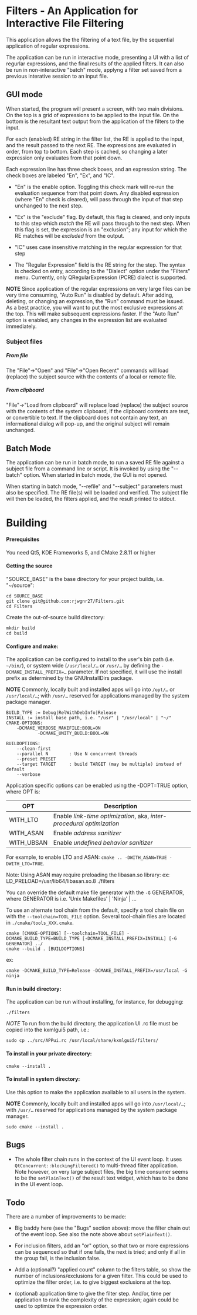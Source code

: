 # Filters - An Application for Interactive File Filtering
This application allows the the filtering of a text file, by the sequential 
application of regular expressions.

The application can be run in interactive mode, presenting a UI with a list 
of regurlar expressions, and the final results of the applied filters. It can 
also be run in non-interactive "batch" mode, applyng a filter set saved from 
a previous interative session to an input file.

## GUI mode
When started, the program will
present a screen, with two main divisions. On the top is a grid of expressions 
to be applied to the input file. On the bottom is the resultant text output
from the application of the filters to the input.

For each (enabled) RE string in the filter list, the RE is applied to the input,
and the result passed to the next RE. The expressions are evaluated in order,
from top to bottom. Each step is cached, so changing a later expression only
evaluates from that point down. 

Each expression line has three check boxes, and an expression string. The check
boxes are labeled "En", "Ex", and "IC".

* "En" is the enable option. Toggling this check mark will re-run the evaluation
sequence from that point down. Any disabled expression (where "En" check is 
cleared), will pass through the input of that step unchanged to the next step.

* "Ex" is the "exclude" flag. By default, this flag is cleared, and only inputs
to this step which *match* the RE will pass through to the next step. When this
flag is set, the expression is an "exclusion"; any input for which the RE 
matches will be *excluded* from the output.

* "IC" uses case insensitive matching in the regular expression for that step

* The "Regular Expression" field is the RE string for the step. The syntax is 
checked on entry, according to the "Dialect" option under the "Filters" menu. 
Currently, only QRegularExpression (PCRE) dialect is supported.

**NOTE** Since application of the regular expressions on very large files can be
very time consuming, "Auto Run" is disabled by default. After adding, deleting,
or changing an expression, the "Run" command must be issued. As a best practice,
you will want to put the most exclusive expressions at the top. This will make
subsequent expressions faster. If the "Auto Run" option is enabled, any changes
in the expression list are evaluated immediately.

### Subject files
##### From file
The "File"->"Open" and "File"->"Open Recent" commands will load (replace) the
subject source with the contents of a local or remote file.

##### From clipboard
"File"->"Load from clipboard" will replace load (replace) the subject source 
with the contents of the system clipboard, if the clipboard contents are text,
or convertible to text. If the clipboard does not contain any text, an 
informational dialog will pop-up, and the original subject will remain
unchanged.

## Batch Mode
The application can be run in batch mode, to run a saved RE file against a
subject file from a command line or script. It is invoked by using the
"--batch" option. When started in batch mode, the GUI is not opened.

When starting in batch mode, "--refile" and "--subject" parameters must also
be specified. The RE file(s) will be loaded and verified. The subject file
will then be loaded, the filters applied, and the result printed to stdout.

# Building
#### Prerequisites
You need Qt5, KDE Frameworks 5, and CMake 2.8.11 or higher

#### Getting the source
"SOURCE_BASE" is the base directory for your project builds, i.e. "~/source":

```shell
cd SOURCE_BASE
git clone git@github.com:rjwgnr27/Filters.git
cd Filters
```

Create the out-of-source build directory:
```shell
mkdir build
cd build
```

#### Configure and make:

The application can be configured to install to the user's bin path (i.e. 
`~/bin/`), or system wide (`/usr/local/…` or `/usr/…` by defining the
`-DCMAKE_INSTALL_PREFIX=…` parameter. If not specified, it will use the install prefix
as determined by the GNUInstallDirs package.

**NOTE** Commonly, locally built and installed apps will go into 
`/opt/…` or `/usr/local/…`; with `/usr/…` reserved for applications managed by the
 system package manager.

	BUILD_TYPE := Debug|RelWithDebInfo|Release
	INSTALL := install base path, i.e. "/usr" | "/usr/local" | "~/"
	CMAKE-OPTIONS:
		-DCMAKE_VERBOSE_MAKEFILE:BOOL=ON
                -DCMAKE_UNITY_BUILD:BOOL=ON

    BUILDOPTIONS:
        --clean-first
        --parallel N        : Use N concurrent threads
        --preset PRESET
        --target TARGET     : build TARGET (may be multiple) instead of default
        --verbose

Application specific options can be enabled using the -DOPT=TRUE option, where OPT is:

| OPT | Description |
| --- | ----------- |
| WITH_LTO | Enable *link-time optimization*, aka, *inter-procedural optimization* |
| WITH_ASAN | Enable *address sanitizer* |
| WITH_UBSAN | Enable *undefined behavior sanitizer* |

For example, to enable LTO and ASAN: `cmake .. -DWITH_ASAN=TRUE -DWITH_LTO=TRUE`.

Note: Using ASAN may require preloading the libasan.so library:
  ex: LD_PRELOAD=/usr/lib64/libasan.so.8 ./filters

You can override the default make file generator with the ```-G``` GENERATOR, where
GENERATOR is i.e. 'Unix Makefiles' | 'Ninja' | ...

To use an alternate tool chain from the default, specify a tool chain file on with the
`--toolchain=TOOL_FILE` option. Several tool-chain files are located in
`./cmake/tools_XXX.cmake`.

```shell
cmake [CMAKE-OPTIONS] [--toolchain=TOOL_FILE] -DCMAKE_BUILD_TYPE=BUILD_TYPE [-DCMAKE_INSTALL_PREFIX=INSTALL] [-G GENERATOR] ../
cmake --build . [BUILDOPTIONS]
```

ex:
```shell
cmake -DCMAKE_BUILD_TYPE=Release -DCMAKE_INSTALL_PREFIX=/usr/local -G ninja
```

#### Run in build directory:
The application can be run without installing, for instance, for debugging:

```shell
./filters
```
*NOTE*
To run from the build directory, the application UI .rc file must be copied 
into the kxmlgui5 path, i.e.:

```shell
sudo cp ../src/APPui.rc /usr/local/share/kxmlgui5/filters/
```

#### To install in your private directory:

```shell
cmake --install .
```

#### To install in system directory:
Use this option to make the application available to all users in the system.

**NOTE** Commonly, locally built and installed apps will go into 
`/usr/local/…`; with `/usr/…` reserved for applications managed by the
 system package manager.


```shell
sudo cmake --install .
```

## Bugs
* The whole filter chain runs in the context of the UI event loop. It uses
  `QtConcurrent::blockingFiltered()` to multi-thread filter application. Note
  however, on very large subject files, the big time consumer seems to be the
  `setPlainText()` of the result text widget, which has to be done in the UI
  event loop.

## Todo
There are a number of improvements to be made:

* Big baddy here (see the "Bugs" section above): move the filter chain
  out of the event loop. See also the note above about `setPlainText()`.

* For inclusion filters, add an "or" option, so that two or more
  expressions can be sequenced so that if one fails, the next is
  tried; and only if all in the group fail, is the inclusion false.

* Add a (optional?) "applied count" column to the filters table, so show the number of
  inclusions/exclusions for a given filter. This could be used to optimize the
  filter order, i.e. to give biggest exclusions at the top.

* (optional) application time to give the filter step. And/or, time per
  application to rank the complexity of the expression; again could be used to
  optimize the expression order.
